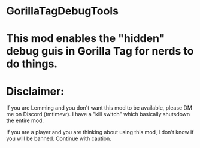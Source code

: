 # GorillaTagDebugTools

# This mod enables the "hidden" debug guis in Gorilla Tag for nerds to do things.

# Disclaimer:

If you are Lemming and you don't want this mod to be available, please DM me on Discord (tmtimevr).
I have a "kill switch" which basically shutsdown the entire mod.

If you are a player and you are thinking about using this mod, I don't know if you will be banned.
Continue with caution.
